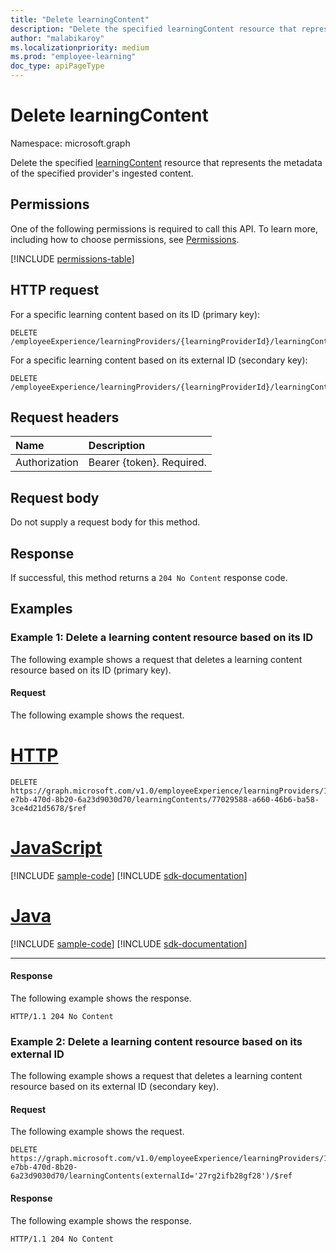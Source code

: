```yaml
---
title: "Delete learningContent"
description: "Delete the specified learningContent resource that represents the metadata of the specified provider's ingested content."
author: "malabikaroy"
ms.localizationpriority: medium
ms.prod: "employee-learning"
doc_type: apiPageType
---
```


# Delete learningContent

Namespace: microsoft.graph

Delete the specified [learningContent](../resources/learningcontent.md) resource that represents the metadata of the specified provider's ingested content.

## Permissions
One of the following permissions is required to call this API. To learn more, including how to choose permissions, see [Permissions](/graph/permissions-reference).

<!-- { "blockType": "permissions", "name": "learningprovider_delete_learningcontents" } -->
[!INCLUDE [permissions-table](../includes/permissions/learningprovider-delete-learningcontents-permissions.md)]

## HTTP request

<!-- {
  "blockType": "ignored"
}
-->

For a specific learning content based on its ID (primary key):

``` http
DELETE /employeeExperience/learningProviders/{learningProviderId}/learningContents/{learningContentId}/$ref
```

For a specific learning content based on its external ID (secondary key):

``` http
DELETE /employeeExperience/learningProviders/{learningProviderId}/learningContents(externalId='{externalId}')/$ref
```

## Request headers

|Name|Description|
|:---|:---|
|Authorization|Bearer {token}. Required.|

## Request body

Do not supply a request body for this method.

## Response

If successful, this method returns a `204 No Content` response code.

## Examples

### Example 1: Delete a learning content resource based on its ID

The following example shows a request that deletes a learning content resource based on its ID (primary key).

#### Request

The following example shows the request.

# [HTTP](#tab/http)
<!-- {
  "blockType": "request",
  "name": "delete_learningcontent_id",
  "sampleKeys": ["13727311-e7bb-470d-8b20-6a23d9030d70", "77029588-a660-46b6-ba58-3ce4d21d5678"]
}
-->
``` http
DELETE https://graph.microsoft.com/v1.0/employeeExperience/learningProviders/13727311-e7bb-470d-8b20-6a23d9030d70/learningContents/77029588-a660-46b6-ba58-3ce4d21d5678/$ref
```

# [JavaScript](#tab/javascript)
[!INCLUDE [sample-code](../includes/snippets/javascript/delete-learningcontent-id-javascript-snippets.md)]
[!INCLUDE [sdk-documentation](../includes/snippets/snippets-sdk-documentation-link.md)]

# [Java](#tab/java)
[!INCLUDE [sample-code](../includes/snippets/java/delete-learningcontent-id-java-snippets.md)]
[!INCLUDE [sdk-documentation](../includes/snippets/snippets-sdk-documentation-link.md)]

---

#### Response

The following example shows the response.

<!-- {
  "blockType": "response",
  "truncated": true
}
-->
``` http
HTTP/1.1 204 No Content
```

### Example 2: Delete a learning content resource based on its external ID

The following example shows a request that deletes a learning content resource based on its external ID (secondary key).

#### Request

The following example shows the request.

<!-- {
  "blockType": "request",
  "name": "delete_learningcontent_externalid",
  "sampleKeys": ["13727311-e7bb-470d-8b20-6a23d9030d70", "27rg2ifb28gf28"]
}
-->
``` http
DELETE https://graph.microsoft.com/v1.0/employeeExperience/learningProviders/13727311-e7bb-470d-8b20-6a23d9030d70/learningContents(externalId='27rg2ifb28gf28')/$ref
```

#### Response

The following example shows the response.

<!-- {
  "blockType": "response",
  "truncated": true
}
-->
``` http
HTTP/1.1 204 No Content
```
